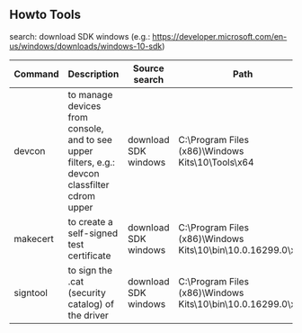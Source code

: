 ## Howto Tools
search: download SDK windows (e.g.: https://developer.microsoft.com/en-us/windows/downloads/windows-10-sdk)

| Command | Description | Source search | Path |
| ------- | ----------- | ------------- | ---- |
| devcon  | to manage devices from console, and to see upper filters, e.g.: devcon classfilter cdrom upper | download SDK windows | C:\Program Files (x86)\Windows Kits\10\Tools\x64 |
| makecert | to create a self-signed test certificate | download SDK windows | C:\Program Files (x86)\Windows Kits\10\bin\10.0.16299.0\x64 |
| signtool | to sign the .cat (security catalog) of the driver | download SDK windows | C:\Program Files (x86)\Windows Kits\10\bin\10.0.16299.0\x64 |
